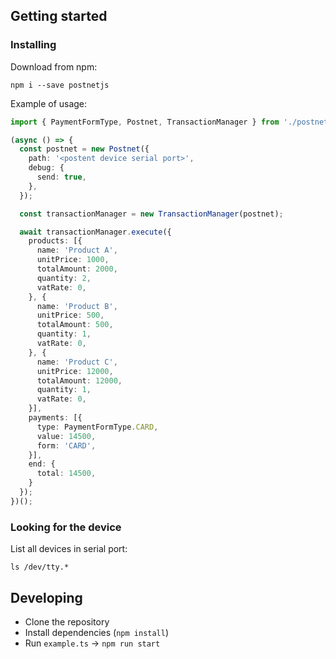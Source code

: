 ## Getting started

### Installing
Download from npm:
```
npm i --save postnetjs
```

Example of usage:

```typescript
import { PaymentFormType, Postnet, TransactionManager } from './postnet';

(async () => {
  const postnet = new Postnet({
    path: '<postent device serial port>',
    debug: {
      send: true,
    },
  });

  const transactionManager = new TransactionManager(postnet);

  await transactionManager.execute({
    products: [{
      name: 'Product A',
      unitPrice: 1000,
      totalAmount: 2000,
      quantity: 2,
      vatRate: 0,
    }, {
      name: 'Product B',
      unitPrice: 500,
      totalAmount: 500,
      quantity: 1,
      vatRate: 0,
    }, {
      name: 'Product C',
      unitPrice: 12000,
      totalAmount: 12000,
      quantity: 1,
      vatRate: 0,
    }],
    payments: [{
      type: PaymentFormType.CARD,
      value: 14500,
      form: 'CARD',
    }],
    end: {
      total: 14500,
    }
  });
})();

```


### Looking for the device

List all devices in serial port:
```
ls /dev/tty.*
```

## Developing
- Clone the repository
- Install dependencies (`npm install`)
- Run `example.ts` -> `npm run start`
